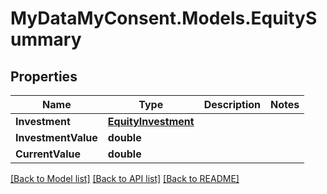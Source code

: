 # MyDataMyConsent.Models.EquitySummary

## Properties

Name | Type | Description | Notes
------------ | ------------- | ------------- | -------------
**Investment** | [**EquityInvestment**](EquityInvestment.md) |  | 
**InvestmentValue** | **double** |  | 
**CurrentValue** | **double** |  | 

[[Back to Model list]](../README.md#documentation-for-models) [[Back to API list]](../README.md#documentation-for-api-endpoints) [[Back to README]](../README.md)

